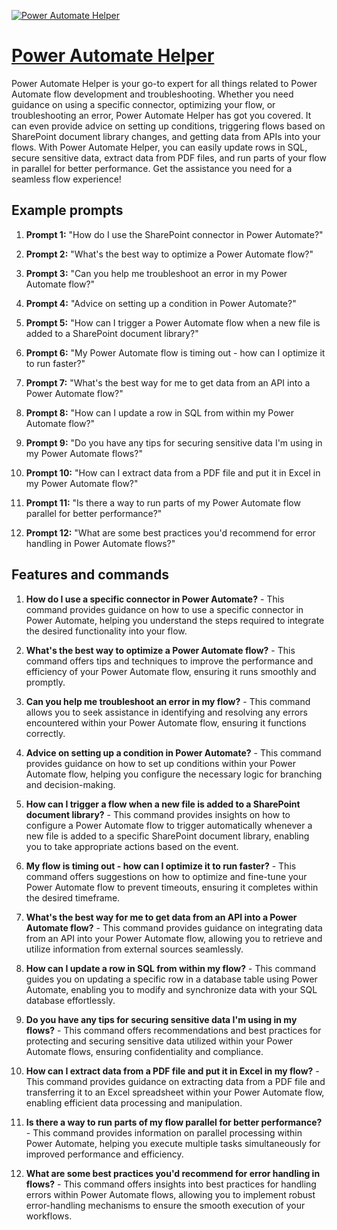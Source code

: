 [![Power Automate Helper](https://files.oaiusercontent.com/file-zvuGTf3V6Xhcscc8ucqazkXc?se=2123-10-18T18%3A11%3A11Z&sp=r&sv=2021-08-06&sr=b&rscc=max-age%3D31536000%2C%20immutable&rscd=attachment%3B%20filename%3DDALL%25C2%25B7E%25202023-11-11%252011.08.31%2520-%2520Icon%2520design%2520for%2520a%2520tool%2520that%2520assists%2520with%2520Power%2520Automate%2520flows.%2520The%2520icon%2520should%2520be%2520simple%2520and%2520modern%252C%2520incorporating%2520elements%2520such%2520as%2520a%2520flowchart%2520symbol.png&sig=J3zYdCysHm20TrtK3eoFbaMLG2vlRw2qjDXEv6Fy6Ug%3D)](https://chat.openai.com/g/g-UsKloaH8k-power-automate-helper)

# [Power Automate Helper](https://chat.openai.com/g/g-UsKloaH8k-power-automate-helper)

Power Automate Helper is your go-to expert for all things related to Power Automate flow development and troubleshooting. Whether you need guidance on using a specific connector, optimizing your flow, or troubleshooting an error, Power Automate Helper has got you covered. It can even provide advice on setting up conditions, triggering flows based on SharePoint document library changes, and getting data from APIs into your flows. With Power Automate Helper, you can easily update rows in SQL, secure sensitive data, extract data from PDF files, and run parts of your flow in parallel for better performance. Get the assistance you need for a seamless flow experience!

## Example prompts

1. **Prompt 1:** "How do I use the SharePoint connector in Power Automate?"

2. **Prompt 2:** "What's the best way to optimize a Power Automate flow?"

3. **Prompt 3:** "Can you help me troubleshoot an error in my Power Automate flow?"

4. **Prompt 4:** "Advice on setting up a condition in Power Automate?"

5. **Prompt 5:** "How can I trigger a Power Automate flow when a new file is added to a SharePoint document library?"

6. **Prompt 6:** "My Power Automate flow is timing out - how can I optimize it to run faster?"

7. **Prompt 7:** "What's the best way for me to get data from an API into a Power Automate flow?"

8. **Prompt 8:** "How can I update a row in SQL from within my Power Automate flow?"

9. **Prompt 9:** "Do you have any tips for securing sensitive data I'm using in my Power Automate flows?"

10. **Prompt 10:** "How can I extract data from a PDF file and put it in Excel in my Power Automate flow?"

11. **Prompt 11:** "Is there a way to run parts of my Power Automate flow parallel for better performance?"

12. **Prompt 12:** "What are some best practices you'd recommend for error handling in Power Automate flows?"

## Features and commands

1. **How do I use a specific connector in Power Automate?** - This command provides guidance on how to use a specific connector in Power Automate, helping you understand the steps required to integrate the desired functionality into your flow.

2. **What's the best way to optimize a Power Automate flow?** - This command offers tips and techniques to improve the performance and efficiency of your Power Automate flow, ensuring it runs smoothly and promptly.

3. **Can you help me troubleshoot an error in my flow?** - This command allows you to seek assistance in identifying and resolving any errors encountered within your Power Automate flow, ensuring it functions correctly.

4. **Advice on setting up a condition in Power Automate?** - This command provides guidance on how to set up conditions within your Power Automate flow, helping you configure the necessary logic for branching and decision-making.

5. **How can I trigger a flow when a new file is added to a SharePoint document library?** - This command provides insights on how to configure a Power Automate flow to trigger automatically whenever a new file is added to a specific SharePoint document library, enabling you to take appropriate actions based on the event.

6. **My flow is timing out - how can I optimize it to run faster?** - This command offers suggestions on how to optimize and fine-tune your Power Automate flow to prevent timeouts, ensuring it completes within the desired timeframe.

7. **What's the best way for me to get data from an API into a Power Automate flow?** - This command provides guidance on integrating data from an API into your Power Automate flow, allowing you to retrieve and utilize information from external sources seamlessly.

8. **How can I update a row in SQL from within my flow?** - This command guides you on updating a specific row in a database table using Power Automate, enabling you to modify and synchronize data with your SQL database effortlessly.

9. **Do you have any tips for securing sensitive data I'm using in my flows?** - This command offers recommendations and best practices for protecting and securing sensitive data utilized within your Power Automate flows, ensuring confidentiality and compliance.

10. **How can I extract data from a PDF file and put it in Excel in my flow?** - This command provides guidance on extracting data from a PDF file and transferring it to an Excel spreadsheet within your Power Automate flow, enabling efficient data processing and manipulation.

11. **Is there a way to run parts of my flow parallel for better performance?** - This command provides information on parallel processing within Power Automate, helping you execute multiple tasks simultaneously for improved performance and efficiency.

12. **What are some best practices you'd recommend for error handling in flows?** - This command offers insights into best practices for handling errors within Power Automate flows, allowing you to implement robust error-handling mechanisms to ensure the smooth execution of your workflows.